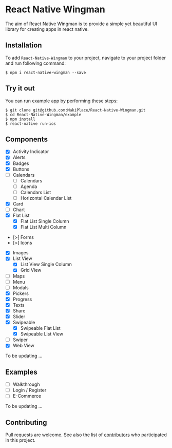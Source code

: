 # React Native Wingman

The aim of React Native Wingman is to provide a simple yet beautiful UI library for creating apps in react native.

## Installation

To add `React-Native-Wingman` to your project, navigate to your project folder and run following command:

```
$ npm i react-native-wingman --save
```

## Try it out

You can run example app by performing these steps:

```
$ git clone git@github.com:MakiPlace/React-Native-Wingman.git
$ cd React-Native-Wingman/example
$ npm install
$ react-native run-ios
```

## Components

- [x] Activity Indicator
- [x] Alerts
- [x] Badges
- [x] Buttons
- [ ] Calendars
  - [ ] Calendars
  - [ ] Agenda
  - [ ] Calendars List
  - [ ] Horizontal Calendar List
- [x] Card
- [ ] Chart
- [x] Flat List
  - [x] Flat List Single Column
  - [x] Flat List Multi Column
- [>] Forms
- [>] Icons
- [x] Images
- [x] List View
  - [x] List View Single Column
  - [x] Grid View
- [ ] Maps
- [ ] Menu
- [ ] Modals
- [x] Pickers
- [x] Progress
- [x] Texts
- [x] Share
- [x] Slider
- [x] Swipeable
  - [x] Swipeable Flat List
  - [x] Swipeable List View
- [ ] Swiper
- [x] Web View

To be updating ...

## Examples

- [ ] Walkthrough
- [ ] Login / Register
- [ ] E-Commerce

To be updating ...

## Contributing

Pull requests are welcome. See also the list of [contributors](https://github.com/MakiPlace/React-Native-Wingman/contributors) who participated in this project.
